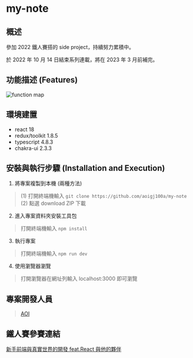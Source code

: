 # my-note

## 概述

參加 2022 鐵人賽搭的 side project，持續努力累積中。

於 2022 年 10 月 14 日結束系列連載，將在 2023 年 3 月前補完。

## 功能描述 (Features)

![function map](https://i.imgur.com/eNIIELU.jpg)

## 環境建置

- react 18
- redux/toolkit 1.8.5
- typescript 4.8.3
- chakra-ui 2.3.3

## 安裝與執行步驟 (Installation and Execution)

1. 將專案複製到本機 (兩種方法)

> (1) 打開終端機輸入
`git clone https://github.com/aoigj100a/my-note`</br>
> (2) 點選 download ZIP 下載

2. 進入專案資料夾安裝工具包

> 打開終端機輸入
`npm install`

3. 執行專案

> 打開終端機輸入 
`npm run dev`

4. 使用瀏覽器瀏覽

> 打開瀏覽器在網址列輸入 localhost:3000 即可瀏覽

## 專案開發人員

> [AOI](https://github.com/aoigj100a)

## 鐵人賽參賽連結

[新手前端與真實世界的開發 feat.React 與他的夥伴](https://ithelp.ithome.com.tw/users/20151978/ironman/5470)